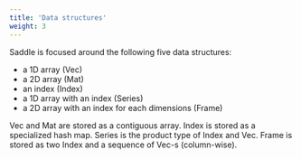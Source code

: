 ```yaml
---
title: 'Data structures'
weight: 3
---
```


Saddle is focused around the following five data structures:
- a 1D array (Vec)
- a 2D array (Mat)
- an index (Index)
- a 1D array with an index (Series)
- a 2D array with an index for each dimensions (Frame)

Vec and Mat are stored as a contiguous array. 
Index is stored as a specialized hash map.
Series is the product type of Index and Vec.
Frame is stored as two Index and a sequence of Vec-s (column-wise).